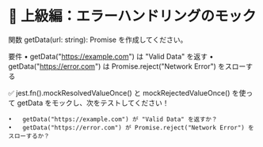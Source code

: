 # 🔹 上級編：エラーハンドリングのモック

関数 getData(url: string): Promise<string> を作成してください。

要件
	•	getData("https://example.com") は "Valid Data" を返す
	•	getData("https://error.com") は Promise.reject("Network Error") をスローする

✅ jest.fn().mockResolvedValueOnce() と mockRejectedValueOnce() を使って getData をモックし、次をテストしてください！

	•	getData("https://example.com") が "Valid Data" を返すか？
	•	getData("https://error.com") が Promise.reject("Network Error") をスローするか？